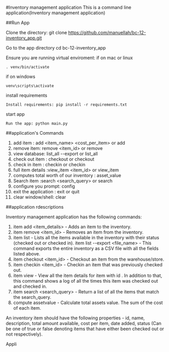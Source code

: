 #Inventory management application
This is a command line application(Inventory management application) 

##Run App

Clone the directory: git clone https://github.com/manuellah/bc-12-inventory_app.git

Go to the app directory cd bc-12-inventory_app

Ensure you are running virtual enviroment:
if on mac or linux

```console
. venv/bin/activate 
```
if on windows
```console
venv\scripts\activate 
```
install requirements
```console
Install requirements: pip install -r requirements.txt
```
start app
```console
Run the app: python main.py
```

##application's Commands

1. add item : add <item_name> <quantity> <cost_per_item> or add
2. remove item: remove <item_id> or remove
3. view database: list_all --export <filename> or list_all
4. check out item : checkout <number> or checkout
5. check in item : checkin <number> or checkin
6. full item details :view_item <item_id> or view_item
7. computes total worth of our inventory : asset_value
8. Search item :search <search_query> or search
9. configure you prompt: config <prompt string>
10. exit the application : exit or quit
11. clear window/shell: clear


##application rdescriptions

Inventory management application has the following commands:
1. item add <item_details> - Adds an item to the inventory.
2. item remove <item_id> - Removes an item from the inventory.
3. item list - Lists all the items available in the inventory with their status (checked out or checked in).
item list --export <file_name> - This command exports the entire inventory as a CSV file with all the fields listed above.
4. item checkout <item_id> - Checkout an item from the warehouse/store.
5. item checkin <item_id> - Checkin an item that was previously checked out.
6. item view <id> - View all the item details for item with id <id>. In addition to that, this command shows a log of all the times this item was checked out and checked in.
7. item search <search_query> - Return a list of all the items that match the search_query.
8. compute assetvalue - Calculate total assets value. The sum of the cost of each item.

An inventory item should have the following properties - id, name, description, total amount available, cost per item, date added, status (Can be one of true or false denoting items that have either been checked out or not respectively).

Appli
